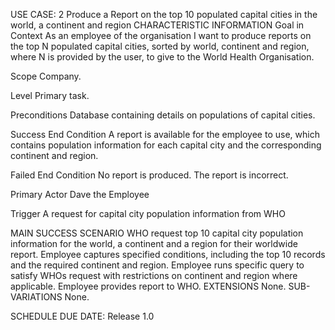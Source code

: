 USE CASE: 2 Produce a Report on the top 10 populated capital cities in the world, a continent and region
CHARACTERISTIC INFORMATION
Goal in Context
As an employee of the organisation I want to produce reports on the top N populated capital cities, sorted by world, continent and region, where N is provided by the user, to give to the World Health Organisation.

Scope
Company.

Level
Primary task.

Preconditions
Database containing details on populations of capital cities.

Success End Condition
A report is available for the employee to use, which contains population information for each capital city and the corresponding continent and region.

Failed End Condition
No report is produced. The report is incorrect.

Primary Actor
Dave the Employee

Trigger
A request for capital city population information from WHO

MAIN SUCCESS SCENARIO
WHO request top 10 capital city population information for the world, a continent and a region for their worldwide report.
Employee captures specified conditions, including the top 10 records and the required continent and region.
Employee runs specific query to satisfy WHOs request with restrictions on continent and region where applicable.
Employee provides report to WHO.
EXTENSIONS
None.
SUB-VARIATIONS
None.

SCHEDULE
DUE DATE: Release 1.0